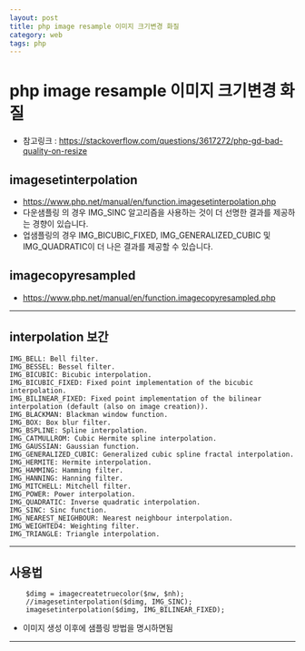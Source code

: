 ```yaml
---
layout: post
title: php image resample 이미지 크기변경 화질
category: web
tags: php
---
```


# php image resample 이미지 크기변경 화질
* 참고링크 : https://stackoverflow.com/questions/3617272/php-gd-bad-quality-on-resize


## imagesetinterpolation
* https://www.php.net/manual/en/function.imagesetinterpolation.php
* 다운샘플링 의 경우 IMG_SINC 알고리즘을 사용하는 것이 더 선명한 결과를 제공하는 경향이 있습니다.
* 업샘플링의 경우 IMG_BICUBIC_FIXED, IMG_GENERALIZED_CUBIC 및 IMG_QUADRATIC이 더 나은 결과를 제공할 수 있습니다.

## imagecopyresampled
* https://www.php.net/manual/en/function.imagecopyresampled.php

---

## interpolation 보간
```
IMG_BELL: Bell filter.
IMG_BESSEL: Bessel filter.
IMG_BICUBIC: Bicubic interpolation.
IMG_BICUBIC_FIXED: Fixed point implementation of the bicubic interpolation.
IMG_BILINEAR_FIXED: Fixed point implementation of the bilinear interpolation (default (also on image creation)).
IMG_BLACKMAN: Blackman window function.
IMG_BOX: Box blur filter.
IMG_BSPLINE: Spline interpolation.
IMG_CATMULLROM: Cubic Hermite spline interpolation.
IMG_GAUSSIAN: Gaussian function.
IMG_GENERALIZED_CUBIC: Generalized cubic spline fractal interpolation.
IMG_HERMITE: Hermite interpolation.
IMG_HAMMING: Hamming filter.
IMG_HANNING: Hanning filter.
IMG_MITCHELL: Mitchell filter.
IMG_POWER: Power interpolation.
IMG_QUADRATIC: Inverse quadratic interpolation.
IMG_SINC: Sinc function.
IMG_NEAREST_NEIGHBOUR: Nearest neighbour interpolation.
IMG_WEIGHTED4: Weighting filter.
IMG_TRIANGLE: Triangle interpolation.
```

---

## 사용법
```
	$dimg = imagecreatetruecolor($nw, $nh);
	//imagesetinterpolation($dimg, IMG_SINC);
	imagesetinterpolation($dimg, IMG_BILINEAR_FIXED);
```
* 이미지 생성 이후에 샘플링 방법을 명시하면됨

---
